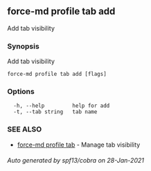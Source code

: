 ## force-md profile tab add

Add tab visibility

### Synopsis

Add tab visibility

```
force-md profile tab add [flags]
```

### Options

```
  -h, --help         help for add
  -t, --tab string   tab name
```

### SEE ALSO

* [force-md profile tab](force-md_profile_tab.md)	 - Manage tab visibility

###### Auto generated by spf13/cobra on 28-Jan-2021
